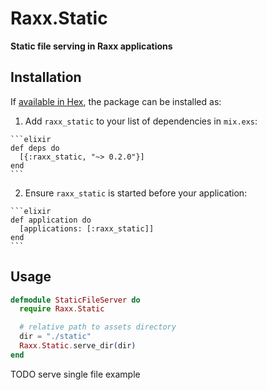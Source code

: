 # Raxx.Static

**Static file serving in Raxx applications**

## Installation

If [available in Hex](https://hex.pm/docs/publish), the package can be installed as:

  1. Add `raxx_static` to your list of dependencies in `mix.exs`:

    ```elixir
    def deps do
      [{:raxx_static, "~> 0.2.0"}]
    end
    ```

  2. Ensure `raxx_static` is started before your application:

    ```elixir
    def application do
      [applications: [:raxx_static]]
    end
    ```

## Usage

```elixir
defmodule StaticFileServer do
  require Raxx.Static

  # relative path to assets directory
  dir = "./static"
  Raxx.Static.serve_dir(dir)
end
```

TODO serve single file example
